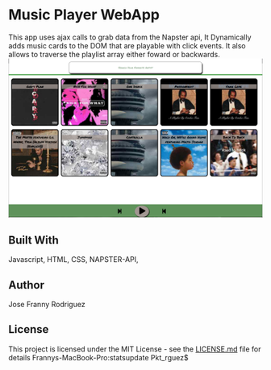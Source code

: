 # Music Player WebApp

This app uses ajax calls to grab data from the Napster api, It Dynamically adds music cards to the DOM that are playable with click events. It also allows to traverse the playlist array either foward or backwards. 
![Preview](feats/sample.png)

## Built With
Javascript, HTML, CSS, NAPSTER-API,

## Author
Jose Franny Rodriguez


## License
This project is licensed under the MIT License - see the [LICENSE.md](LICENSE.md) file for details
Frannys-MacBook-Pro:statsupdate Pkt_rguez$ 

